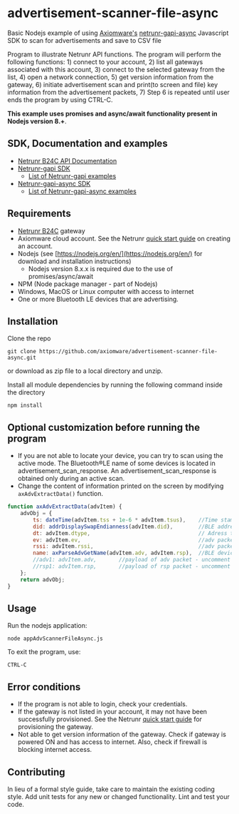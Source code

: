 # advertisement-scanner-file-async

Basic Nodejs example of using [Axiomware's](http://www.axiomware.com) [netrunr-gapi-async](http://www.axiomware.com/apidocs/index.html) Javascript SDK to scan for advertisements and save to CSV file

Program to illustrate Netrunr API functions. The program will perform the following functions: 1) connect to your account, 2) list all gateways associated with this account, 3) connect to the selected gateway from the list, 4) open a network connection, 5) get version information from the gateway, 6) initiate advertisement scan and print(to screen and file) key information from the advertisement packets, 7) Step 6 is repeated until user ends the program by using CTRL-C.


**This example uses promises and async/await functionality present in Nodejs version 8.+**.

## SDK, Documentation and examples
- [Netrunr B24C API Documentation](http://www.axiomware.com/apidocs/index.html)
- [Netrunr-gapi SDK](https://github.com/axiomware/netrunr-gapi-js)
  - [List of Netrunr-gapi examples](https://github.com/axiomware/list-of-examples-netrunr-gapi)
- [Netrunr-gapi-async SDK](https://github.com/axiomware/netrunr-gapi-async-js)
  - [List of Netrunr-gapi-async examples](https://github.com/axiomware/list-of-examples-netrunr-gapi-async)

## Requirements

- [Netrunr B24C](http://www.axiomware.com/netrunr-b24c-product.html) gateway
- Axiomware cloud account. See the Netrunr [quick start guide](http://www.axiomware.com/page-netrunr-b24c-qs-guide.html) on creating an account.
- Nodejs (see [https://nodejs.org/en/](https://nodejs.org/en/) for download and installation instructions)
  - Nodejs version 8.x.x is required due to the use of promises/async/await
- NPM (Node package manager - part of Nodejs)   
- Windows, MacOS or Linux computer with access to internet
- One or more Bluetooth LE devices that are advertising.

## Installation

Clone the repo

`git clone https://github.com/axiomware/advertisement-scanner-file-async.git`

or download as zip file to a local directory and unzip.

Install all module dependencies by running the following command inside the directory

  `npm install`

## Optional customization before running the program
- If you are not able to locate your device, you can try to scan using the active mode. The Bluetooth®️LE name of some devices is located in advertisement_scan_response. An advertisement_scan_response is obtained only during an active scan.
- Change the content of information printed on the screen by modifying `axAdvExtractData()` function.
```javascript
function axAdvExtractData(advItem) {
    advObj = {
        ts: dateTime(advItem.tss + 1e-6 * advItem.tsus),    //Time stamp
        did: addrDisplaySwapEndianness(advItem.did),        //BLE address
        dt: advItem.dtype,                                  // Adress type
        ev: advItem.ev,                                     //adv packet type
        rssi: advItem.rssi,                                 //adv packet RSSI in dBm
        name: axParseAdvGetName(advItem.adv, advItem.rsp),  //BLE device name
        //adv1: advItem.adv,       //payload of adv packet - uncomment to print on screen
        //rsp1: advItem.rsp,       //payload of rsp packet - uncomment to print on screen
    };
    return advObj;
}
```

## Usage

Run the nodejs application:

    node appAdvScannerFileAsync.js

To exit the program, use:

    CTRL-C  

## Error conditions

- If the program is not able to login, check your credentials.
- If the gateway is not listed in your account, it may not have been successfully provisioned. See the Netrunr [quick start guide](http://www.axiomware.com/page-netrunr-b24c-qs-guide.html) for provisioning the gateway.
- Not able to get version information of the gateway. Check if gateway is powered ON and has access to internet. Also, check if firewall is blocking internet access.

## Contributing

In lieu of a formal style guide, take care to maintain the existing coding style. Add unit tests for any new or changed functionality. Lint and test your code.
